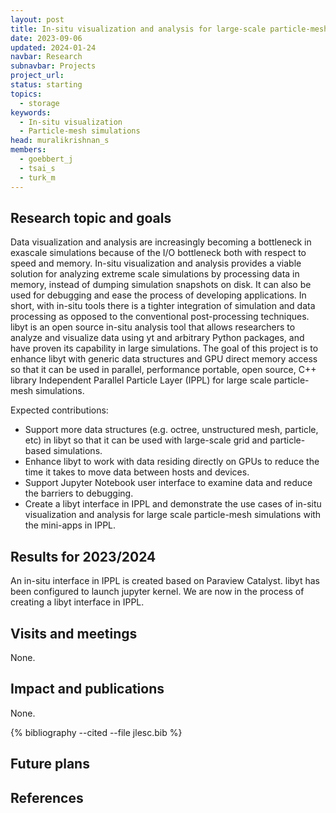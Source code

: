 ```yaml
---
layout: post
title: In-situ visualization and analysis for large-scale particle-mesh simulations
date: 2023-09-06
updated: 2024-01-24
navbar: Research
subnavbar: Projects
project_url:
status: starting
topics:
  - storage
keywords:
  - In-situ visualization
  - Particle-mesh simulations
head: muralikrishnan_s
members:
  - goebbert_j
  - tsai_s
  - turk_m
---
```


## Research topic and goals

Data visualization and analysis are increasingly becoming a bottleneck in exascale simulations because of the I/O bottleneck both with respect to speed and memory. In-situ visualization and analysis provides a viable solution for analyzing extreme scale simulations by processing data in memory, instead of dumping simulation snapshots on disk. It can also be used for debugging and ease the process of developing applications. In short, with in-situ tools there is a tighter integration of simulation and data processing as opposed to the conventional post-processing techniques. libyt is an open source in-situ analysis tool that allows researchers to analyze and visualize data using yt and arbitrary Python packages, and have proven its capability in large simulations. The goal of this project is to enhance libyt with generic data structures and GPU direct memory access so that it can be used in parallel, performance portable, open source, C++ library Independent Parallel Particle Layer (IPPL) for large scale particle-mesh simulations.

Expected contributions:
* Support more data structures (e.g. octree, unstructured mesh, particle, etc) in libyt so that it can be used with large-scale grid and   particle-based simulations.
* Enhance libyt to work with data residing directly on GPUs to reduce the time it takes to move data between hosts and devices.
* Support Jupyter Notebook user interface to examine data and reduce the barriers to debugging.
* Create a libyt interface in IPPL and demonstrate the use cases of in-situ visualization and analysis for large scale
  particle-mesh simulations with the mini-apps in IPPL.

## Results for 2023/2024
An in-situ interface in IPPL is created based on Paraview Catalyst. libyt has been configured to launch jupyter kernel. We are now in the 
process of creating a libyt interface in IPPL.


## Visits and meetings
None.

## Impact and publications
None.

{% bibliography --cited --file jlesc.bib %}

## Future plans




## References
<!-- {% bibliography --file external/activestorage_project.bib %} -->
